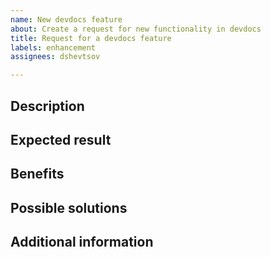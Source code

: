 ```yaml
---
name: New devdocs feature
about: Create a request for new functionality in devdocs
title: Request for a devdocs feature 
labels: enhancement
assignees: dshevtsov

---
```


## Description

<!-- (REQUIRED) Describe the feature you want added to devdocs -->

## Expected result

<!-- (REQUIRED) What is the expected result/behavior of this feature? -->

## Benefits

<!-- (REQUIRED) How does this feature improve the devdocs experience? -->

## Possible solutions

<!-- (OPTIONAL) What would a solution for this issue look like? -->

## Additional information

<!-- (OPTIONAL) What other information can you provide about this feature? -->

<!--
Thank you for taking the time to report this issue!
GitHub Issues in this repo should only relate to this project's codebase.

Before submitting this issue, please make sure you are complying with our Code of Conduct:
https://github.com/magento/devdocs/blob/master/.github/CODE_OF_CONDUCT.md

Issues that do not comply with our Code of Conduct or do not contain enough information may be closed at the maintainers' discretion.

Feel free to remove this section before creating this issue.
-->
